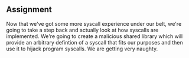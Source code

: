 ## Assignment
Now that we've got some more syscall experience under our belt, we're going to take a step back and actually look at how syscalls are implemented. We're going to create a malicious shared library which will provide an arbitrary defintion of a syscall that fits our purposes and then use it to hijack program syscalls. We are getting very naughty. 

